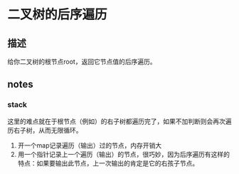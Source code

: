 # 二叉树的后序遍历

## 描述

给你二叉树的根节点root，返回它节点值的后序遍历。

## notes

### stack

这里的难点就在于根节点（例如）的右子树都遍历完了，如果不加判断则会再次遍历右子树，从而无限循环。

1. 开一个map记录遍历（输出）过的节点，内存开销大
2. 用一个指针记录上一个遍历（输出）的节点，很巧妙，因为后序遍历有这样的特点：如果要输出此节点，上一次输出的肯定是它的右孩子节点。